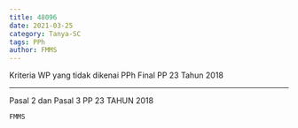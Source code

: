```yaml
---
title: 48096
date: 2021-03-25
category: Tanya-SC
tags: PPh
author: FMMS
---
```


Kriteria WP yang tidak dikenai PPh Final PP 23 Tahun 2018

---

Pasal 2 dan Pasal 3 PP 23 TAHUN 2018

`FMMS`
